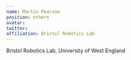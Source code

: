 ```yaml
---
name: Martin Pearson
position: others
avatar: 
twitter:
affiliation: Bristol Robotics Lab
---
```


Bristol Robotics Lab, University of West England